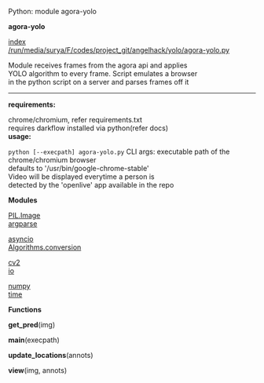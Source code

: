 Python: module agora-yolo 

   
   
**agora-yolo**

[index](.)  
[/run/media/surya/F/codes/project_git/angelhack/yolo/agora-yolo.py](file:/run/media/surya/F/codes/project_git/angelhack/yolo/agora-yolo.py)

Module receives frames from the agora api and applies  
YOLO algorithm to every frame. Script emulates a browser  
in the python script on a server and parses frames off it

* * *

**requirements:** 

chrome/chromium, refer requirements.txt  
requires darkflow installed via python(refer docs)  
**usage:** 

`python [--execpath] agora-yolo.py`
CLI args: executable path of the chrome/chromium browser  
defaults to '/usr/bin/google-chrome-stable'  
Video will be displayed everytime a person is  
detected by the 'openlive' app available in the repo

   
**Modules**

 

[PIL.Image](PIL.Image.html)  
[argparse](argparse.html)  

[asyncio](asyncio.html)  
[Algorithms.conversion](Algorithms.conversion.html)  

[cv2](cv2.html)  
[io](io.html)  

[numpy](numpy.html)  
[time](time.html)  

   
**Functions**

 

**get_pred**(img)

**main**(execpath)

**update_locations**(annots)

**view**(img, annots)